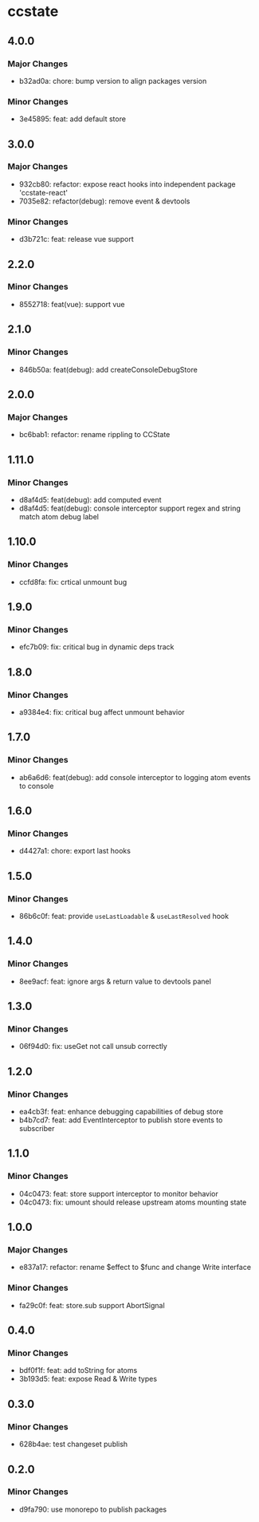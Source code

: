 # ccstate

## 4.0.0

### Major Changes

- b32ad0a: chore: bump version to align packages version

### Minor Changes

- 3e45895: feat: add default store

## 3.0.0

### Major Changes

- 932cb80: refactor: expose react hooks into independent package 'ccstate-react'
- 7035e82: refactor(debug): remove event & devtools

### Minor Changes

- d3b721c: feat: release vue support

## 2.2.0

### Minor Changes

- 8552718: feat(vue): support vue

## 2.1.0

### Minor Changes

- 846b50a: feat(debug): add createConsoleDebugStore

## 2.0.0

### Major Changes

- bc6bab1: refactor: rename rippling to CCState

## 1.11.0

### Minor Changes

- d8af4d5: feat(debug): add computed event
- d8af4d5: feat(debug): console interceptor support regex and string match atom debug label

## 1.10.0

### Minor Changes

- ccfd8fa: fix: crtical unmount bug

## 1.9.0

### Minor Changes

- efc7b09: fix: critical bug in dynamic deps track

## 1.8.0

### Minor Changes

- a9384e4: fix: critical bug affect unmount behavior

## 1.7.0

### Minor Changes

- ab6a6d6: feat(debug): add console interceptor to logging atom events to console

## 1.6.0

### Minor Changes

- d4427a1: chore: export last hooks

## 1.5.0

### Minor Changes

- 86b6c0f: feat: provide `useLastLoadable` & `useLastResolved` hook

## 1.4.0

### Minor Changes

- 8ee9acf: feat: ignore args & return value to devtools panel

## 1.3.0

### Minor Changes

- 06f94d0: fix: useGet not call unsub correctly

## 1.2.0

### Minor Changes

- ea4cb3f: feat: enhance debugging capabilities of debug store
- b4b7cd7: feat: add EventInterceptor to publish store events to subscriber

## 1.1.0

### Minor Changes

- 04c0473: feat: store support interceptor to monitor behavior
- 04c0473: fix: umount should release upstream atoms mounting state

## 1.0.0

### Major Changes

- e837a17: refactor: rename $effect to $func and change Write interface

### Minor Changes

- fa29c0f: feat: store.sub support AbortSignal

## 0.4.0

### Minor Changes

- bdf0f1f: feat: add toString for atoms
- 3b193d5: feat: expose Read & Write types

## 0.3.0

### Minor Changes

- 628b4ae: test changeset publish

## 0.2.0

### Minor Changes

- d9fa790: use monorepo to publish packages
